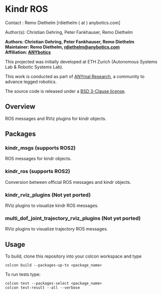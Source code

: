 # Kindr ROS

Contact  : Remo Diethelm [rdiethelm ( at ) anybotics.com]

Author(s): Christian Gehring, Peter Fankhauser, Remo Diethelm

**Authors: Christian Gehring, Peter Fankhauser, Remo Diethelm<br />
Maintainer: Remo Diethelm, rdiethelm@anybotics.com<br />
Affiliation: [ANYbotics](https://www.anybotics.com/)**

This projected was initially developed at ETH Zurich (Autonomous Systems Lab & Robotic Systems Lab).

This work is conducted as part of [ANYmal Research](https://www.anymal-research.org/), a community to advance legged robotics.

The source code is released under a [BSD 3-Clause license](LICENSE).

## Overview

ROS messages and RViz plugins for kindr objects.

## Packages

### kindr_msgs (supports ROS2)

ROS messages for kindr objects.

### kindr_ros (supports ROS2)

Conversion between official ROS messages and kindr objects.

### kindr_rviz_plugins (Not yet ported)

RViz plugins to visualize kindr ROS messages.

### multi_dof_joint_trajectory_rviz_plugins (Not yet ported)

RViz plugins to visualize trajectory ROS messages.

## Usage

To build, clone this repository into your colcon workspace and type

    colcon build --packages-up-to <package_name>

To run tests type:

    colcon test --packages-select <package_name>
    colcon test-result --all --verbose
